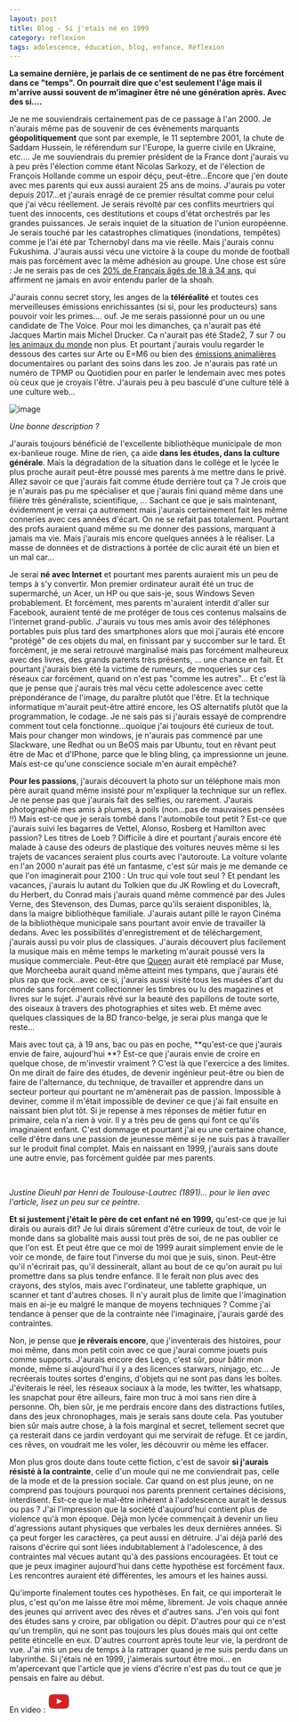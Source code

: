 ```yaml
---
layout: post
title: Blog - Si j'etais né en 1999
category: reflexion
tags: adolescence, éducation, blog, enfance, Réflexion
---
```

**La semaine dernière, je parlais de ce sentiment de ne pas être forcément dans ce "temps". On pourrait dire que c'est seulement l'âge mais il m'arrive aussi souvent de m'imaginer être né une génération après. Avec des si....**

Je ne me souviendrais certainement pas de ce passage à l'an 2000. Je n'aurais même pas de souvenir de ces évènements marquants **géopolitiquement** que sont par exemple, le 11 septembre 2001, la chute de Saddam Hussein, le référendum sur l'Europe, la guerre civile en Ukraine, etc.... Je me souviendrais du premier président de la France dont j'aurais vu à peu près l'élection comme étant Nicolas Sarkozy, et de l'élection de François Hollande comme un espoir déçu, peut-être...Encore que j'en doute avec mes parents qui eux aussi auraient 25 ans de moins. J'aurais pu voter depuis 2017...et j'aurais enragé de ce premier résultat comme pour celui que j'ai vécu réellement. Je serais révolté par ces conflits meurtriers qui tuent des innocents, ces destitutions et coups d'état orchestrés par les grandes puissances. Je serais inquiet de la situation de l'union européenne. Je serais touché par les catastrophes climatiques (inondations, tempêtes) comme je l'ai été par Tchernobyl dans ma vie réelle. Mais j'aurais connu Fukushima. J'aurais aussi vécu une victoire à la coupe du monde de football mais pas forcément avec la même adhésion au groupe. Une chose est sûre : Je ne serais pas de ces <a href="https://www.cnews.fr/monde/2018-11-27/antisemitisme-1-europeen-sur-4-pense-que-les-juifs-ont-trop-dinfluence-801357">20% de Français  âgés de 18 à 34 ans</a>, qui affirment ne jamais en avoir entendu parler de la shoah. 

J'aurais connu secret story, les anges de la **téléréalité** et toutes ces merveilleuses émissions enrichissantes (si si, pour les producteurs) sans pouvoir voir les primes.... ouf. Je me serais passionné pour un ou une candidate de The Voice. Pour moi les dimanches, ça n'aurait pas été Jacques Martin mais Michel Drucker. Ca n'aurait pas été Stade2, 7 sur 7 ou <a href="https://fr.wikipedia.org/wiki/Les_Animaux_du_monde">les animaux du monde</a> non plus. Et pourtant j'aurais voulu regarder le dessous des cartes sur Arte ou E=M6 ou bien des <a href="https://www.tf1.fr/tf1/sans-collier">émissions animalières</a> documentaires ou parlant des soins dans les zoo. Je n'aurais pas raté un numéro de TPMP ou Quotidien pour en parler le lendemain avec mes potes où ceux que je croyais l'être. J'aurais peu à peu basculé d'une culture télé à une culture web...

![image](https://filedn.eu/llqi9IBxlYouGRXYG2xlROb/img/2018/millenials.jpg)

*Une bonne description ?*

J'aurais toujours bénéficié de l'excellente bibliothèque municipale de mon ex-banlieue rouge. Mine de rien, ça aide **dans les études, dans la culture générale**. Mais la dégradation de la situation dans le collège et le lycée le plus proche aurait peut-être poussé mes parents à me mettre dans le privé. Allez savoir ce que j'aurais fait comme étude derrière tout ça ? Je crois que je n'aurais pas pu me spécialiser et que j'aurais fini quand même dans une filière très généraliste, scientifique, ... Sachant ce que je sais maintenant, évidemment je verrai ça autrement mais j'aurais certainement fait les même conneries avec ces années d'écart. On ne se refait pas totalement. Pourtant des profs auraient quand même su me donner des passions, marquant à jamais ma vie. Mais j'aurais mis encore quelques années à le réaliser. La masse de données et de distractions à portée de clic aurait été un bien et un mal car...

Je serai **né avec Internet** et pourtant mes parents auraient mis un peu de temps à s'y convertir. Mon premier ordinateur aurait été un truc de supermarché, un Acer, un HP ou que sais-je, sous Windows Seven probablement. Et forcément, mes parents m'auraient interdit d'aller sur Facebook, auraient tenté de me protéger de tous ces contenus malsains de l'internet grand-public. J'aurais vu tous mes amis avoir des téléphones portables puis plus tard des smartphones alors que moi j'aurais été encore "protégé" de ces objets du mal, en finissant par y succomber sur le tard. Et forcément, je me serai retrouvé marginalisé mais pas forcément malheureux avec des livres, des grands parents très présents, ... une chance en fait. Et pourtant j'aurais bien été la victime de rumeurs, de moqueries sur ces réseaux car forcément, quand on n'est pas "comme les autres"... Et c'est là que je pense que j'aurais très mal vécu cette adolescence avec cette prépondérance de l'image, du paraître plutôt que l'être. Et la technique informatique m'aurait peut-être attiré encore, les OS alternatifs plutôt que la programmation, le codage. Je ne sais pas si j'aurais essayé de comprendre comment tout cela fonctionne...quoique j'ai toujours été curieux de tout. Mais pour changer mon windows, je n'aurais pas commencé par une Slackware, une Redhat ou un BeOS mais par Ubuntu, tout en rêvant peut être de Mac et d'IPhone, parce que le bling bling, ça impressionne un jeune. Mais est-ce qu'une conscience sociale m'en aurait empêché? 

**Pour les passions**, j'aurais découvert la photo sur un téléphone mais mon père aurait quand même insisté pour m'expliquer la technique sur un reflex. Je ne pense pas que j'aurais fait des selfies, ou rarement. J'aurais photographié mes amis à plumes, à poils (non...pas de mauvaises pensées !!) Mais est-ce que je serais tombé dans l'automobile tout petit ? Est-ce que j'aurais suivi les bagarres de Vettel, Alonso, Rosberg et Hamilton avec passion? Les titres de Loeb ? Difficile à dire et pourtant j'aurais encore été malade à cause des odeurs de plastique des voitures neuves même si les trajets de vacances seraient plus courts avec l'autoroute. La voiture volante en l'an 2000 n'aurait pas été un fantasme, c'est sûr mais je me demande ce que l'on imaginerait pour 2100 : Un truc qui vole tout seul ? Et pendant les vacances, j'aurais lu autant du Tolkien que du JK Rowling et du Lovecraft, du Herbert, du Conrad mais j'aurais quand même commencé par des Jules Verne, des Stevenson, des Dumas, parce qu'ils seraient disponibles, là, dans la maigre bibliothèque familiale. J'aurais autant pillé le rayon Cinéma de la bibliothèque municipale sans pourtant avoir envie de travailler là dedans. Avec les possibilités d'enregistrement et de téléchargement, j'aurais aussi pu voir plus de classiques. J'aurais découvert plus facilement la musique mais en même temps le marketing m'aurait poussé vers la musique commerciale. Peut-être que <a href="https://cheziceman.wordpress.com/2018/06/02/blog-le-difficile-parcours-dun-melomane-chapitre-1/">Queen</a> aurait été remplacé par Muse, que Morcheeba aurait quand même atteint mes tympans, que j'aurais été plus rap que rock...avec ce si, j'aurais aussi visité tous les musées d'art du monde sans forcément collectionner les timbres ou lu des magazines et livres sur le sujet. J'aurais rêvé sur la beauté des papillons de toute sorte, des oiseaux à travers des photographies et sites web. Et même avec quelques classiques de la BD franco-belge, je serai plus manga que le reste...

Mais avec tout ça, à 19 ans, bac ou pas en poche, **qu'est-ce que j'aurais envie de faire, aujourd'hui **? Est-ce que j'aurais envie de croire en quelque chose, de m'investir vraiment ? C'est là que l'exercice a des limites. On me dirait de faire des études, de devenir ingénieur peut-être ou bien de faire de l'alternance, du technique, de travailler et apprendre dans un secteur porteur qui pourtant ne m'amènerait pas de passion. Impossible à deviner, comme il m'était impossible de deviner ce que j'ai fait ensuite en naissant bien plut tôt. Si je repense à mes réponses de métier futur en primaire, cela n'a rien à voir. Il y a très peu de gens qui font ce qu'ils imaginaient enfant. C'est dommage et pourtant j'ai eu une certaine chance, celle d'être dans une passion de jeunesse même si je ne suis pas à travailler sur le produit final complet. Mais en naissant en 1999, j'aurais sans doute une autre envie, pas forcément guidée par mes parents.  

<img src="https://upload.wikimedia.org/wikipedia/commons/b/ba/Toulouse-Lautrec_Justine_Dieuhl_1891.jpg" alt="" />

*Justine Dieuhl par Henri de Toulouse-Lautrec (1891)... pour le lien avec l'article, lisez un peu sur ce peintre.*

**Et si justement j'était le père de cet enfant né en 1999,** qu'est-ce que je lui dirais ou aurais dit? Je lui dirais sûrement d'être curieux de tout, de voir le monde dans sa globalité mais aussi tout près de soi, de ne pas oublier ce que l'on est. Et peut être que ce moi de 1999 aurait simplement envie de le voir ce monde, de faire tout l'inverse du moi que je suis, sinon. Peut-être qu'il n'écrirait pas, qu'il dessinerait, allant au bout de ce qu'on aurait pu lui promettre dans sa plus tendre enfance. Il le ferait non plus avec des crayons, des stylos, mais avec l'ordinateur, une tablette graphique, un scanner et tant d'autres choses. Il n'y aurait plus de limite que l'imagination mais en ai-je eu malgré le manque de moyens techniques ? Comme j'ai tendance à penser que de la contrainte née l'imaginaire, j'aurais gardé des contraintes.

Non, je pense que **je rêverais encore**, que j'inventerais des histoires, pour moi même, dans mon petit coin avec ce que j'aurai comme jouets puis comme supports. J'aurais encore des Lego, c'est sûr, pour bâtir mon monde, même si aujourd'hui il y a des licences starwars, ninjago, etc... Je recréerais toutes sortes d'engins, d'objets qui ne sont pas dans les boîtes. J'éviterais le réel, les réseaux sociaux à la mode, les twitter, les whatsapp, les snapchat pour être ailleurs, faire mon truc à moi sans rien dire à personne. Oh, bien sûr, je me perdrais encore dans des distractions futiles, dans des jeux chronophages, mais je serais sans doute cela. Pas youtuber bien sûr mais autre chose, à la fois marginal et secret, tellement secret que ça resterait dans ce jardin verdoyant qui me servirait de refuge. Et ce jardin, ces rêves, on voudrait me les voler, les découvrir ou même les effacer.  

Mon plus gros doute dans toute cette fiction, c'est de savoir **si j'aurais résisté à la contrainte**, celle d'un moule qui ne me conviendrait pas, celle de la mode et de la pression sociale. Car quand on est plus jeune, on ne comprend pas toujours pourquoi nos parents prennent certaines décisions, interdisent. Est-ce que le mal-être inhérent à l'adolescence aurait le dessus ou pas ? J'ai l'impression que la société d'aujourd'hui contient plus de violence qu'à mon époque. Déjà mon lycée commençait à devenir un lieu d'agressions autant physiques que verbales les deux dernières années. Si ça peut forger les caractères, ça peut aussi en détruire. J'ai déjà parlé des raisons d'écrire qui sont liées indubitablement à l'adolescence, à des contraintes mal vécues autant qu'à des passions encouragées. Et tout ce que je peux imaginer aujourd'hui dans cette hypothèse est forcément faux. Les rencontres auraient été différentes, les amours et les haines aussi. 

Qu'importe finalement toutes ces hypothèses. En fait, ce qui importerait le plus, c'est qu'on me laisse être moi même, librement. Je vois chaque année des jeunes qui arrivent avec des rêves et d'autres sans. J'en vois qui font des études sans y croire, par obligation ou dépit. D'autres pour qui ce n'est qu'un tremplin, qui ne sont pas toujours les plus doués mais qui ont cette petite étincelle en eux. D'autres courront après toute leur vie, la perdront de vue. J'ai mis un peu de temps à la rattraper quand je me suis perdu dans un labyrinthe. Si j'étais né en 1999, j'aimerais surtout être moi... en m'apercevant que l'article que je viens d'écrire n'est pas du tout ce que je pensais en faire au début.  

En video : [![video](/images/youtube.png)](https://www.youtube.com/watch?v=w87A5ZYEUJM)
